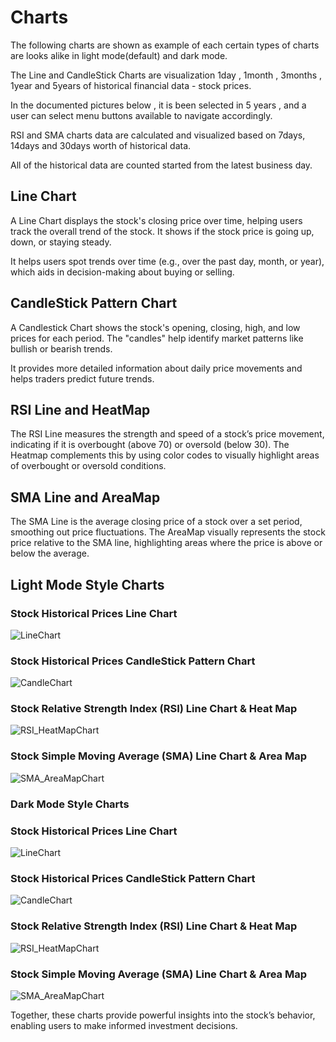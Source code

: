 # Charts 

The following charts are shown as example of each certain types of charts are looks alike in light mode(default) and dark mode. 

The Line and CandleStick Charts are visualization 1day , 1month , 3months , 1year and 5years of historical financial data - stock prices. 

In the documented pictures below , it is been selected in 5 years , and a user can select menu buttons available to navigate accordingly. 

RSI and SMA charts data are calculated and visualized based on 7days, 14days and 30days worth of historical data.

All of the historical data are counted started from the latest business day. 

## Line Chart

A Line Chart displays the stock's closing price over time, helping users track the overall trend of the stock. It shows if the stock price is going up, down, or staying steady.

It helps users spot trends over time (e.g., over the past day, month, or year), which aids in decision-making about buying or selling.

## CandleStick Pattern Chart

A Candlestick Chart shows the stock's opening, closing, high, and low prices for each period. The "candles" help identify market patterns like bullish or bearish trends.

It provides more detailed information about daily price movements and helps traders predict future trends.

## RSI Line and HeatMap

The RSI Line measures the strength and speed of a stock’s price movement, indicating if it is overbought (above 70) or oversold (below 30). The Heatmap complements this by using color codes to visually highlight areas of overbought or oversold conditions.

## SMA Line and AreaMap

The SMA Line is the average closing price of a stock over a set period, smoothing out price fluctuations. The AreaMap visually represents the stock price relative to the SMA line, highlighting areas where the price is above or below the average.

## Light Mode Style Charts 

### Stock Historical Prices Line Chart

![LineChart](images/LineChart_LightMode.png)

### Stock Historical Prices CandleStick Pattern Chart

![CandleChart](images/CandleChart_LightMode.png)

### Stock Relative Strength Index (RSI) Line Chart & Heat Map

![RSI_HeatMapChart](images/RSI_HeatMap_LightMode.png)

### Stock Simple Moving Average (SMA) Line Chart & Area Map

![SMA_AreaMapChart](images/SMA_AreaMap_LightMode.png)

### Dark Mode Style Charts


### Stock Historical Prices Line Chart

![LineChart](images/LineChart_DarkMode.png)

### Stock Historical Prices CandleStick Pattern Chart

![CandleChart](images/CandleChart_DarkMode.png)

### Stock Relative Strength Index (RSI) Line Chart & Heat Map

![RSI_HeatMapChart](images/RSI_HeatMap_DarkMode.png)

### Stock Simple Moving Average (SMA) Line Chart & Area Map

![SMA_AreaMapChart](images/SMA_AreaMap_DarkMode.png)


Together, these charts provide powerful insights into the stock’s behavior, enabling users to make informed investment decisions.
